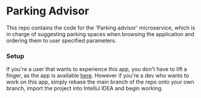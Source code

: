 # Parking Advisor
This repo contains the code for the 'Parking advisor' microservice, which is in charge of suggesting parking spaces when browsing the application and ordering them to user specified parameters.

### Setup
If you're a user that wants to experience this app, you don't have to lift a finger, as the app is available [here](http://34.154.95.135:4200/).
However if you're a dev who wants to work on this app, simply rebase the main branch of the repo onto your own branch, import the project into IntelliJ IDEA and begin working.

